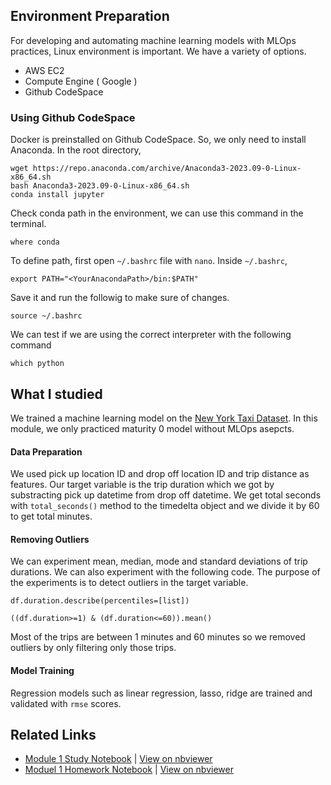 ## Environment Preparation
For developing and automating machine learning models with MLOps practices, Linux environment is important. We have a variety of options.
- AWS EC2
- Compute Engine ( Google )
- Github CodeSpace

### Using Github CodeSpace
Docker is preinstalled on Github CodeSpace. So, we only need to install Anaconda. In the root directory,

```
wget https://repo.anaconda.com/archive/Anaconda3-2023.09-0-Linux-x86_64.sh
bash Anaconda3-2023.09-0-Linux-x86_64.sh
conda install jupyter
```

Check conda path in the environment, we can use this command in the terminal.

```
where conda

```

To define path, first open  `~/.bashrc` file with `nano`. Inside `~/.bashrc`, 

```
export PATH="<YourAnacondaPath>/bin:$PATH"

```

Save it and run the followig to make sure of changes.

```
source ~/.bashrc

```

We can test if we are using the correct interpreter with the following command

```
which python

```

## What I studied

We trained a machine learning model on the [New York Taxi Dataset](https://www.nyc.gov/site/tlc/about/tlc-trip-record-data.page).
In this module, we only practiced maturity 0 model without MLOps asepcts.<br>
#### Data Preparation
We used pick up location ID and drop off location ID and trip distance as features. Our target variable is the trip duration which we got by
substracting pick up datetime from drop off datetime. We get total seconds with `total_seconds()` method to the timedelta object and we divide it by 60 to get total minutes.
<br>
#### Removing Outliers
We can experiment mean, median, mode and standard deviations of trip durations. We can also experiment with the following code. The purpose of the experiments is to detect outliers in the target variable. 

```
df.duration.describe(percentiles=[list])

((df.duration>=1) & (df.duration<=60)).mean()
```

Most of the trips are between 1 minutes and 60 minutes so we removed outliers by only filtering only those trips. <br>
#### Model Training
Regression models such as linear regression, lasso, ridge are trained and validated with `rmse` scores. <br>
## Related Links
- [Module 1 Study Notebook](module1_study.ipynb) | [View on nbviewer](https://nbviewer.org/github/Hokfu/MLOps_Zoomcamp_Study/blob/main/01-intro/module1_study.ipynb)
- [Moduel 1 Homework Notebook](module1_homework.ipynb) | [View on nbviewer](https://nbviewer.org/github/Hokfu/MLOps_Zoomcamp_Study/blob/main/01-intro/module1_homework.ipynb)




